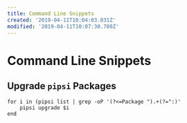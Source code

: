 ```yaml
---
title: Command Line Snippets
created: '2019-04-11T10:04:03.031Z'
modified: '2019-04-11T10:07:30.780Z'
---
```


# Command Line Snippets

## Upgrade `pipsi` Packages

    for i in (pipsi list | grep -oP '(?<=Package ").+(?=":)'
        pipsi upgrade $i
    end
